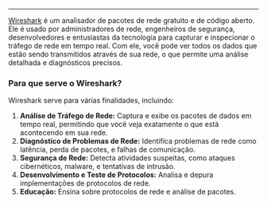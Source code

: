 
---

[Wireshark](https://wiki.wireshark.org/DisplayFilters) é um analisador de pacotes de rede gratuito e de código aberto. Ele é usado por administradores de rede, engenheiros de segurança, desenvolvedores e entusiastas da tecnologia para capturar e inspecionar o tráfego de rede em tempo real. Com ele, você pode ver todos os dados que estão sendo transmitidos através de sua rede, o que permite uma análise detalhada e diagnósticos precisos.

### Para que serve o Wireshark?

Wireshark serve para várias finalidades, incluindo:

1. **Análise de Tráfego de Rede:** Captura e exibe os pacotes de dados em tempo real, permitindo que você veja exatamente o que está acontecendo em sua rede.
2. **Diagnóstico de Problemas de Rede:** Identifica problemas de rede como latência, perda de pacotes, e falhas de comunicação.
3. **Segurança de Rede:** Detecta atividades suspeitas, como ataques cibernéticos, malware, e tentativas de intrusão.
4. **Desenvolvimento e Teste de Protocolos:** Analisa e depura implementações de protocolos de rede.
5. **Educação:** Ensina sobre protocolos de rede e análise de pacotes.